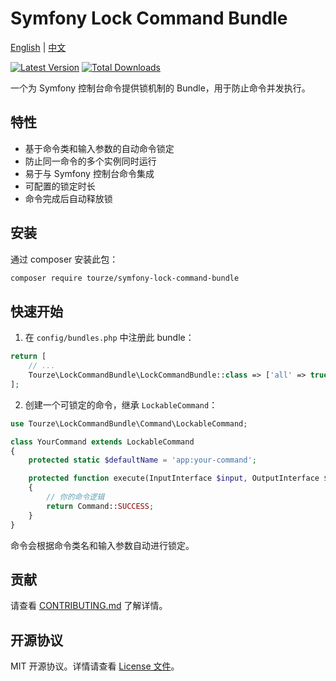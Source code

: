 # Symfony Lock Command Bundle

[English](README.md) | [中文](README.zh-CN.md)

[![Latest Version](https://img.shields.io/packagist/v/tourze/symfony-lock-command-bundle.svg?style=flat-square)](https://packagist.org/packages/tourze/symfony-lock-command-bundle)
[![Total Downloads](https://img.shields.io/packagist/dt/tourze/symfony-lock-command-bundle.svg?style=flat-square)](https://packagist.org/packages/tourze/symfony-lock-command-bundle)

一个为 Symfony 控制台命令提供锁机制的 Bundle，用于防止命令并发执行。

## 特性

- 基于命令类和输入参数的自动命令锁定
- 防止同一命令的多个实例同时运行
- 易于与 Symfony 控制台命令集成
- 可配置的锁定时长
- 命令完成后自动释放锁

## 安装

通过 composer 安装此包：

```bash
composer require tourze/symfony-lock-command-bundle
```

## 快速开始

1. 在 `config/bundles.php` 中注册此 bundle：

```php
return [
    // ...
    Tourze\LockCommandBundle\LockCommandBundle::class => ['all' => true],
];
```

2. 创建一个可锁定的命令，继承 `LockableCommand`：

```php
use Tourze\LockCommandBundle\Command\LockableCommand;

class YourCommand extends LockableCommand
{
    protected static $defaultName = 'app:your-command';

    protected function execute(InputInterface $input, OutputInterface $output)
    {
        // 你的命令逻辑
        return Command::SUCCESS;
    }
}
```

命令会根据命令类名和输入参数自动进行锁定。

## 贡献

请查看 [CONTRIBUTING.md](CONTRIBUTING.md) 了解详情。

## 开源协议

MIT 开源协议。详情请查看 [License 文件](LICENSE)。
